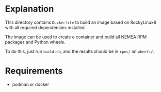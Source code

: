 # Explanation

This directory contains `Dockerfile` to build an image based on RockyLinux8 with
all required dependencies installed.

The image can be used to create a container and build all NEMEA RPM packages
and Python wheels.

To do this, just run `build.sh`, and the results should be in `rpms/` an `wheels/`.

# Requirements

* podman or docker

